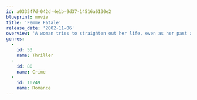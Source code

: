 ```yaml
---
id: a033547d-042d-4e1b-9d37-14516a6130e2
blueprint: movie
title: 'Femme Fatale'
release_date: '2002-11-06'
overview: 'A woman tries to straighten out her life, even as her past as a con-woman comes back to haunt her.'
genres:
  -
    id: 53
    name: Thriller
  -
    id: 80
    name: Crime
  -
    id: 10749
    name: Romance
---
```

